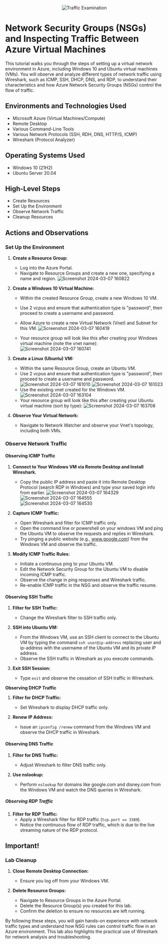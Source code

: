 <p align="center">
<img src="https://i.imgur.com/Ua7udoS.png" alt="Traffic Examination"/>
</p>

<h1>Network Security Groups (NSGs) and Inspecting Traffic Between Azure Virtual Machines</h1>
This tutorial walks you through the steps of setting up a virtual network environment in Azure, including Windows 10 and Ubuntu virtual machines (VMs). You will observe and analyze different types of network traffic using Wireshark, such as ICMP, SSH, DHCP, DNS, and RDP, to understand their characteristics and how Azure Network Security Groups (NSGs) control the flow of traffic.
<br />


<h2>Environments and Technologies Used</h2>

- Microsoft Azure (Virtual Machines/Compute)
- Remote Desktop
- Various Command-Line Tools
- Various Network Protocols (SSH, RDH, DNS, HTTP/S, ICMP)
- Wireshark (Protocol Analyzer)

<h2>Operating Systems Used </h2>

- Windows 10 (21H2)
- Ubuntu Server 20.04

<h2>High-Level Steps</h2>

- Create Resources
- Set Up the Environment
- Observe Network Traffic
- Cleanup Resources

<h2>Actions and Observations</h2>

### **Set Up the Environment**

1. **Create a Resource Group:**
   - Log into the Azure Portal.
   - Navigate to Resource Groups and create a new one, specifying a name and region.
![Screenshot 2024-03-07 160822](https://github.com/d-lowes/azure-network-protocols/assets/121920809/63d7eeb8-99a1-4790-9ce5-22a7ebf6f3f1)

2. **Create a Windows 10 Virtual Machine:**
   - Within the created Resource Group, create a new Windows 10 VM.
   - Use 2 vcpus and ensure that authentication type is "password", then proceed to create a username and password.
   - Allow Azure to create a new Virtual Network (Vnet) and Subnet for this VM.
![Screenshot 2024-03-07 160419](https://github.com/d-lowes/azure-network-protocols/assets/121920809/1b8505f0-b252-4f6d-9ceb-09b3b2a148d7)

   - Your resource group will look like this after creating your Windows virtual machine (note the vnet name):
![Screenshot 2024-03-07 160741](https://github.com/d-lowes/azure-network-protocols/assets/121920809/4d4b0e82-7807-464e-8e8f-0128abd1ddb5)

3. **Create a Linux (Ubuntu) VM:**
   - Within the same Resource Group, create an Ubuntu VM.
   - Use 2 vcpus and ensure that authentication type is "password", then proceed to create a username and password.
![Screenshot 2024-03-07 161010](https://github.com/d-lowes/azure-network-protocols/assets/121920809/13b45726-472a-46b1-9851-a21df934ca14)
![Screenshot 2024-03-07 161023](https://github.com/d-lowes/azure-network-protocols/assets/121920809/8fd302c8-d388-4b2c-a024-eafd6c41db0e)
   - Use the existing vnet created for the Windows VM.
![Screenshot 2024-03-07 163104](https://github.com/d-lowes/azure-network-protocols/assets/121920809/9906561e-e7c9-45ad-b74b-8ffcb7ebc07b)
   - Your resource group will look like this after creating your Ubuntu virtual machine (sort by type):
![Screenshot 2024-03-07 163708](https://github.com/d-lowes/azure-network-protocols/assets/121920809/db5e3d9f-d91c-40f6-ba9e-54e3eb2f5df2)


4. **Observe Your Virtual Network:**
   - Navigate to Network Watcher and observe your Vnet's topology, including both VMs.

### Observe Network Traffic


#### **Observing ICMP Traffic**

1. **Connect to Your Windows VM via Remote Desktop and Install Wireshark.**
   - Copy the public IP address and paste it into Remote Desktop Protocol (search RDP in Windows) and type your saved login info from earlier.
![Screenshot 2024-03-07 164329](https://github.com/d-lowes/azure-network-protocols/assets/121920809/20f6eb25-ab23-4ecf-89bf-b8a37e0e05d2)
![Screenshot 2024-03-07 164555](https://github.com/d-lowes/azure-network-protocols/assets/121920809/01be7c75-a24d-401f-b2be-afd174173e7d)
![Screenshot 2024-03-07 164530](https://github.com/d-lowes/azure-network-protocols/assets/121920809/60ac643d-57e7-44a2-8cc6-d362d43c401f)

3. **Capture ICMP Traffic:**
   - Open Wireshark and filter for ICMP traffic only.
   - Open the command line or powershell on your windows VM and ping the Ubuntu VM to observe the requests and replies in Wireshark.
   - Try pinging a public website (e.g., www.google.com) from the Windows VM and observe the traffic.

4. **Modify ICMP Traffic Rules:**
   - Initiate a continuous ping to your Ubuntu VM.
   - Edit the Network Security Group for the Ubuntu VM to disable incoming ICMP traffic.
   - Observe the change in ping responses and Wireshark traffic.
   - Re-enable ICMP traffic in the NSG and observe the traffic resume.

#### **Observing SSH Traffic**

1. **Filter for SSH Traffic:**
   - Change the Wireshark filter to SSH traffic only.

2. **SSH into Ubuntu VM:**
   - From the Windows VM, use an SSH client to connect to the Ubuntu VM by typing the command `ssh user@ip-address` replacing user and ip-address with the username of the Ubuntu VM and its private IP address.
   - Observe the SSH traffic in Wireshark as you execute commands.

3. **Exit SSH Session:**
   - Type `exit` and observe the cessation of SSH traffic in Wireshark.

**Observing DHCP Traffic**

1. **Filter for DHCP Traffic:**
   - Set Wireshark to display DHCP traffic only.

2. **Renew IP Address:**
   - Issue an `ipconfig /renew` command from the Windows VM and observe the DHCP traffic in Wireshark.

#### **Observing DNS Traffic**

1. **Filter for DNS Traffic:**
   - Adjust Wireshark to filter DNS traffic only.

2. **Use nslookup:**
   - Perform `nslookup` for domains like google.com and disney.com from the Windows VM and watch the DNS queries in Wireshark.

##### **Observing RDP Traffic**

1. **Filter for RDP Traffic:**
   - Apply a Wireshark filter for RDP traffic (`tcp.port == 3389`).
   - Notice the continuous flow of RDP traffic, which is due to the live streaming nature of the RDP protocol.

## Important!
### Lab Cleanup

1. **Close Remote Desktop Connection:**
   - Ensure you log off from your Windows VM.

2. **Delete Resource Groups:**
   - Navigate to Resource Groups in the Azure Portal.
   - Delete the Resource Group(s) you created for this lab.
   - Confirm the deletion to ensure no resources are left running.

By following these steps, you will gain hands-on experience with network traffic types and understand how NSG rules can control traffic flow in an Azure environment. This lab also highlights the practical use of Wireshark for network analysis and troubleshooting.
